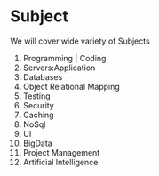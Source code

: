 # Subject
We will cover wide variety of Subjects

1. Programming | Coding
2. Servers:Application
3. Databases
4. Object Relational Mapping
5. Testing
6. Security
7. Caching
8. NoSql
9. UI
10. BigData
11. Project Management
12. Artificial Intelligence
    
